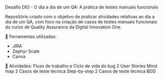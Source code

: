 Desafio DIO - O dia a dia de um QA: A prática de testes manuais funcionais

Repositório criado com o objetivo de praticar atividades relativas ao dia a dia de um QA, com foco na criação de casos de testes manuais funcionais do curso de Quality Assurance da Digital Innovation One.


🔨 Ferramentas utilizadas:
- JIRA
- Zephyr Scale
- Canva

📑 Atividades:
Fluxo de trabalho e Ciclo de vida do bug
2 User Stories
Mind map
2 Casos de teste técnica Step-by-step
2 Casos de teste técnica BDD
